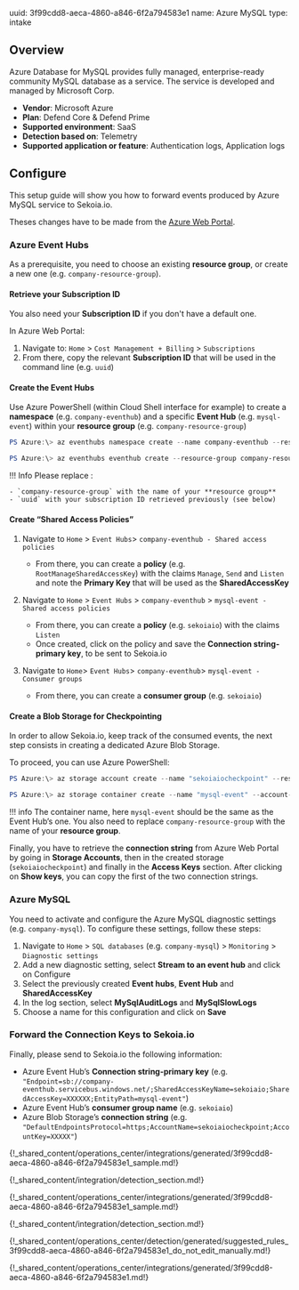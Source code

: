 uuid: 3f99cdd8-aeca-4860-a846-6f2a794583e1
name: Azure MySQL
type: intake

## Overview

Azure Database for MySQL provides fully managed, enterprise-ready community MySQL database as a service. The service is developed and managed by Microsoft Corp.

- **Vendor**: Microsoft Azure
- **Plan**: Defend Core & Defend Prime
- **Supported environment**: SaaS
- **Detection based on**: Telemetry
- **Supported application or feature**: Authentication logs, Application logs

## Configure

This setup guide will show you how to forward events produced by Azure MySQL service to Sekoia.io.

Theses changes have to be made from the [Azure Web Portal](https://portal.azure.com).

### Azure Event Hubs

As a prerequisite, you need to choose an existing **resource group**, or create a new one (e.g. `company-resource-group`).

#### Retrieve your Subscription ID

You also need your **Subscription ID** if you don't have a default one.

In Azure Web Portal:

1. Navigate to: `Home` > `Cost Management + Billing` > `Subscriptions`
2. From there, copy the relevant **Subscription ID** that will be used in the command line (e.g. `uuid`)

#### Create the Event Hubs

Use Azure PowerShell (within Cloud Shell interface for example) to create a **namespace** (e.g. `company-eventhub`) and a specific **Event Hub** (e.g. `mysql-event`) within your **resource group** (e.g. `company-resource-group`)

```powershell
PS Azure:\> az eventhubs namespace create --name company-eventhub --resource-group company-resource-group --enable-kafka true --subscription uuid
```

```powershell
PS Azure:\> az eventhubs eventhub create --resource-group company-resource-group --namespace-name company-eventhub --name mysql-event --message-retention 3 --partition-count 4 --subscription uuid
```

!!! Info
    Please replace :

    - `company-resource-group` with the name of your **resource group**
    - `uuid` with your subscription ID retrieved previously (see below)

#### Create “Shared Access Policies”

1. Navigate to `Home` > `Event Hubs`> `company-eventhub - Shared access policies`
    - From there, you can create a **policy** (e.g. `RootManageSharedAccessKey`) with the claims `Manage`, `Send` and `Listen` and note the **Primary Key** that will be used as the **SharedAccessKey**

2. Navigate to `Home` > `Event Hubs` > `company-eventhub` > `mysql-event - Shared access policies`
    - From there, you can create a **policy** (e.g. `sekoiaio`) with the claims `Listen`
    - Once created, click on the policy and save the **Connection string-primary key**, to be sent to Sekoia.io

5. Navigate to `Home`> `Event Hubs`> `company-eventhub`> `mysql-event - Consumer groups`
    - From there, you can create a **consumer group** (e.g. `sekoiaio`)

#### Create a Blob Storage for Checkpointing

In order to allow Sekoia.io, keep track of the consumed events, the next step consists in creating a dedicated Azure Blob Storage.

To proceed, you can use Azure PowerShell:

```powershell
PS Azure:\> az storage account create --name "sekoiaiocheckpoint" --resource-group "company-resource-group"
```

```powershell
PS Azure:\> az storage container create --name "mysql-event" --account-name "sekoiaiocheckpoint"
```

!!! info
    The container name, here `mysql-event` should be the same as the Event Hub’s one.
    You also need to replace `company-resource-group` with the name of your **resource group**.

Finally, you have to retrieve the **connection string** from Azure Web Portal by going in **Storage Accounts**, then in the created storage (`sekoiaiocheckpoint`) and finally in the **Access Keys** section. After clicking on **Show keys**, you can copy the first of the two connection strings.

### Azure MySQL

You need to activate and configure the Azure MySQL diagnostic settings (e.g. `company-mysql`).
To configure these settings, follow these steps:

1. Navigate to `Home` > `SQL databases` (e.g. `company-mysql`) > `Monitoring` > `Diagnostic settings`
2. Add a new diagnostic setting, select **Stream to an event hub** and click on Configure
3. Select the previously created **Event hubs**, **Event Hub** and **SharedAccessKey**
4. In the log section, select **MySqlAuditLogs** and **MySqlSlowLogs**
5. Choose a name for this configuration and click on **Save**

### Forward the Connection Keys to Sekoia.io

Finally, please send to Sekoia.io the following information:

- Azure Event Hub’s **Connection string-primary key** (e.g. `"Endpoint=sb://company-eventhub.servicebus.windows.net/;SharedAccessKeyName=sekoiaio;SharedAccessKey=XXXXXX;EntityPath=mysql-event"`)
- Azure Event Hub’s **consumer group name** (e.g. `sekoiaio`)
- Azure Blob Storage’s **connection string** (e.g. `"DefaultEndpointsProtocol=https;AccountName=sekoiaiocheckpoint;AccountKey=XXXXX"`)

{!_shared_content/operations_center/integrations/generated/3f99cdd8-aeca-4860-a846-6f2a794583e1_sample.md!}

{!_shared_content/integration/detection_section.md!}

{!_shared_content/operations_center/integrations/generated/3f99cdd8-aeca-4860-a846-6f2a794583e1_sample.md!}

{!_shared_content/integration/detection_section.md!}

{!_shared_content/operations_center/detection/generated/suggested_rules_3f99cdd8-aeca-4860-a846-6f2a794583e1_do_not_edit_manually.md!}

{!_shared_content/operations_center/integrations/generated/3f99cdd8-aeca-4860-a846-6f2a794583e1.md!}
